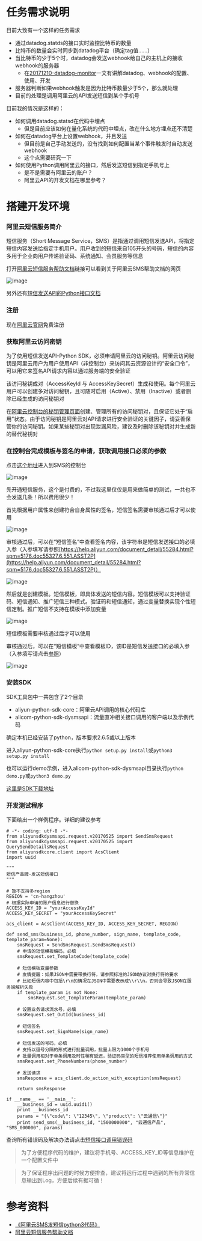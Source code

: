 # 任务需求说明

目前大致有一个这样的任务需求

* 通过datadog.statds的接口实时监控比特币的数量
* 比特币的数量会实时同步到datadog平台（确定tag值……）
* 当比特币的少于5个时，datadog会发送webhook给自己的主机上的接收webhook的服务器
	* 在[20171210-datadog-monitor](https://github.com/HackerLaboratory/_Hack/tree/master/07-build-my-system/20171210-datadog-monitor)一文有讲解datadog、webhook的配置、使用、开发
* 服务器判断如果webhook触发是因为比特币数量少于5个，那么就处理
* 目前的处理是调用阿里云的API发送短信到某个手机号


目前我的情况是这样的：

* 如何调用datadog.statsd在代码中埋点
	* 但是目前应该如何在量化系统的代码中埋点，改在什么地方埋点还不清楚
* 如何在datadog平台上设置webhook，并且发送
	* 但目前是自己手动发送的，没有找到如何配置当某个事件触发时自动发送webhook
	* 这个点需要研究一下
* 如何使用Python调用阿里云的接口，然后发送短信到指定手机号上
	* 是不是需要有阿里云的账户？
	* 阿里云API的开发文档在哪里参考？

# 搭建开发环境

### 阿里云短信服务简介

短信服务（Short Message Service，SMS）是指通过调用短信发送API，将指定短信内容发送给指定手机用户。用户收到的短信来自105开头的号码，短信的内容多用于企业向用户传递验证码、系统通知、会员服务等信息

打开[阿里云短信服务帮助文档](https://help.aliyun.com/product/44282.html)链接可以看到关于阿里云SMS帮助文档的网页

![image](./image/01.png)

另外还有[短信发送API的Python接口文档](https://help.aliyun.com/document_detail/55491.html?spm=5176.doc55284.6.565.9JSLAJ)

### 注册

现在[阿里云官网](https://www.aliyun.com/?spm=5176.doc55491.2.3.eDUdVY)免费注册

### 获取阿里云访问密钥

为了使用短信发送API-Python SDK，必须申请阿里云的访问秘钥。阿里云访问秘钥是阿里云用户为用户使用API（非控制台）来访问其云资源设计的“安全口令”，可以用它来签名API请求内容以通过服务端的安全验证

该访问秘钥成对（AccessKeyId 与 AccessKeySecret）生成和使用。每个阿里云用户可以创建多对访问秘钥，且可随时启用（Active）、禁用（Inactive）或者删除已经生成的访问秘钥对

在[阿里云控制台的秘钥管理页面](https://ak-console.aliyun.com/?spm=5176.doc55491.2.5.eDUdVY#/accesskey)创建、管理所有的访问秘钥对，且保证它处于“启用”状态。由于访问秘钥是阿里云对API请求进行安全验证的关键因子，请妥善保管你的访问秘钥。如果某些秘钥对出现泄漏风险，建议及时删除该秘钥对并生成新的替代秘钥对

### 在控制台完成模板与签名的申请，获取调用接口必须的参数

点击[这个地址](https://dysms.console.aliyun.com/dysms.htm?spm=5176.8911205.101.190.3b317f17Nwli0I#/)进入到SMS的控制台

![image](./image/02.png)

先开通短信服务，这个是付费的，不过我这里仅仅是用来做简单的测试，一共也不会发送几条！所以费用很少！

首先根据用户属性来创建符合自身属性的签名，短信签名需要审核通过后才可以使用

![image](./image/03.png)

审核通过后，可以在“短信签名”中查看签名内容，该字符串是短信发送接口的必填入参（入参填写请参照[https://help.aliyun.com/document_detail/55284.html?spm=5176.doc55327.6.551.ASST2P](https://help.aliyun.com/document_detail/55284.html?spm=5176.doc55327.6.551.ASST2P)）

![image](./image/04.png)

然后就是创建模板。短信模板，即具体发送的短信内容。短信模板可以支持验证码、短信通知、推广短信三种模式。验证码和短信通知，通过变量替换实现个性短信定制。推广短信不支持在模板中添加变量

![image](./image/05.png)

短信模板需要审核通过后才可以使用

审核通过后，可以在“短信模板”中查看模板ID，该ID是短信发送接口的必填入参（入参填写请点击[参照](https://help.aliyun.com/document_detail/55284.html?spm=5176.doc55330.2.4.J7qVun)）

![image](./image/06.png)

### 安装SDK

SDK工具包中一共包含了2个目录

* aliyun-python-sdk-core：阿里云API调用的核心代码库
* alicom-python-sdk-dysmsapi：流量直冲相关接口调用的客户端以及示例代码

确定本机已经安装了python，版本要求2.6.5或以上版本

进入aliyun-python-sdk-core执行`python setup.py install`或`python3 setup.py install`

也可以运行demo示例，进入alicom-python-sdk-dysmsapi目录执行`python demo.py`或`python3 demo.py`

[这里是SDK下载地址](https://help.aliyun.com/document_detail/55359.html?spm=5176.doc55491.2.8.eDUdVY)

### 开发测试程序

下面给出一个样例程序。详细的建议参考

```
# -*- coding: utf-8 -*-
from aliyunsdkdysmsapi.request.v20170525 import SendSmsRequest
from aliyunsdkdysmsapi.request.v20170525 import QuerySendDetailsRequest
from aliyunsdkcore.client import AcsClient
import uuid

"""
短信产品牌-发送短信接口
"""

# 暂不支持多region
REGION = 'cn-hangzhou'
# 根据实际申请的账户信息进行替换
ACCESS_KEY_ID = "yourAccessKeyId"
ACCESS_KEY_SECRET = "yourAccessKeySecret"

acs_client = AcsClient(ACCESS_KEY_ID, ACCESS_KEY_SECRET, REGION)

def send_sms(business_id, phone_number, sign_name, template_code, template_param=None):
    smsRequest = SendSmsRequest.SendSmsRequest()
    # 申请的短信模板编码，必填
    smsRequest.set_TemplateCode(template_code)

    # 短信模板变量参数
    # 友情提醒：如果JSON中需要带换行符，请参照标准的JSON协议对换行符的要求
    # 比如短信内容中包括\r\n的情况在JSON中需要表示成\\r\\n，否则会导致JSON在服务端解析失败
    if template_param is not None:
        smsRequest.set_TemplateParam(template_param)

    # 设置业务请求流水号，必填
    smsRequest.set_OutId(business_id)

    # 短信签名
    smsRequest.set_SignName(sign_name)

    # 短信发送的号码，必填    
    # 支持以逗号分隔的形式进行批量调用，批量上限为1000个手机号
    # 批量调用相对于单条调用及时性稍有延迟，验证码类型的短信推荐使用单条调用的方式
    smsRequest.set_PhoneNumbers(phone_number)

    # 发送请求
    smsResponse = acs_client.do_action_with_exception(smsRequest)

    return smsResponse

if __name__ == '__main__':
	__business_id = uuid.uuid1()
    print __business_id
    params = "{\"code\": \"12345\", \"product\": \"云通信\"}"
    print send_sms(__business_id, "1500000000", "云通信产品", "SMS_000000", params)
```

查询所有错误码及解决办法请点击[短信接口调用错误码](https://help.aliyun.com/knowledge_detail/57717.html?spm=5176.doc55491.2.9.eDUdVY)

>为了方便程序代码的维护，建议将手机号、ACCESS_KEY_ID等信息维护在一个配置文件中

>为了保证程序出问题的时候方便排查，建议将运行过程中遇到的所有异常信息输出到Log，方便后续有据可循！

# 参考资料

* [《阿里云SMS发短信python3代码》](http://blog.csdn.net/speedge/article/details/70480992)
* [阿里云短信服务帮助文档](https://help.aliyun.com/product/44282.html)
